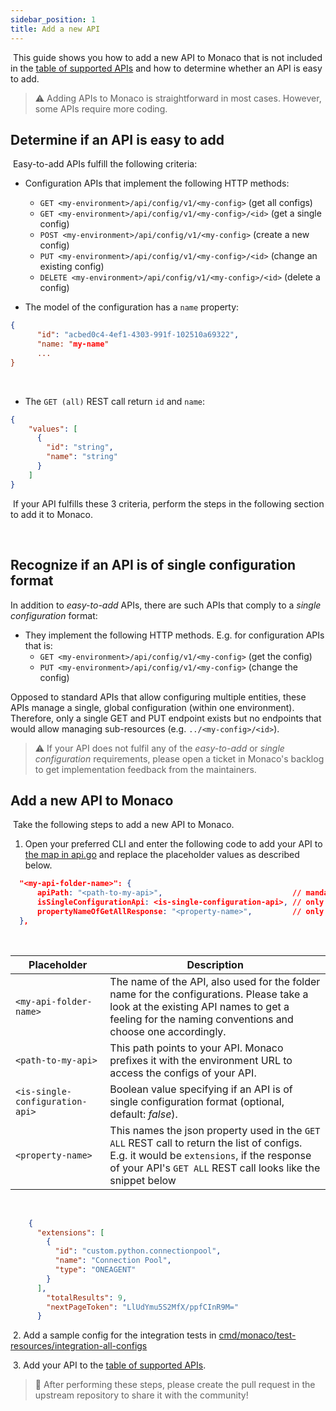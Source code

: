 ```yaml
---
sidebar_position: 1
title: Add a new API
---
```

​
This guide shows you how to add a new API to Monaco that is not included in the [table of supported APIs](https://github.com/dynatrace-oss/dynatrace-monitoring-as-code#configuration-types--apis) and how to determine whether an API is easy to add. 
​
> :warning: Adding APIs to Monaco is straightforward in most cases. However, some APIs require more coding.
​

## Determine if an API is easy to add
​
Easy-to-add APIs fulfill the following criteria: 
​
* Configuration APIs that implement the following HTTP methods: 
  * `GET <my-environment>/api/config/v1/<my-config>` (get all configs)
  * `GET <my-environment>/api/config/v1/<my-config>/<id>` (get a single config)
  * `POST <my-environment>/api/config/v1/<my-config>` (create a new config)
  * `PUT <my-environment>/api/config/v1/<my-config>/<id>` (change an existing config)
  * `DELETE <my-environment>/api/config/v1/<my-config>/<id>` (delete a config)
​

* The model of the configuration has a `name` property: 
 
```json
{
      "id": "acbed0c4-4ef1-4303-991f-102510a69322",
      "name: "my-name"
      ...
}
```
​

* The `GET (all)` REST call return `id` and `name`:
​

```json
{
    "values": [
      {
        "id": "string",
        "name": "string"
      }
    ]
}
```

​
If your API fulfills these 3 criteria, perform the steps in the following section to add it to Monaco.

​
## Recognize if an API is of single configuration format

In addition to *easy-to-add* APIs, there are such APIs that comply to a *single configuration* format:

* They implement the following HTTP methods. E.g. for configuration APIs that is: 
  * `GET <my-environment>/api/config/v1/<my-config>` (get the config)
  * `PUT <my-environment>/api/config/v1/<my-config>` (change the config)

Opposed to standard APIs that allow configuring multiple entities, these APIs manage a single, global configuration (within one environment). Therefore, only a single GET and PUT endpoint exists but no endpoints that would allow managing sub-resources (e.g. `../<my-config>/<id>`).

> :warning: If your API does not fulfil any of the *easy-to-add* or *single configuration* requirements, please open a ticket in Monaco's backlog
to get implementation feedback from the maintainers.


## Add a new API to Monaco
​
Take the following steps to add a new API to Monaco.

1. Open your preferred CLI and enter the following code to add your API to [the map in api.go](https://github.com/dynatrace-oss/dynatrace-monitoring-as-code/blob/main/pkg/api/api.go#L25) and replace the placeholder values as described below. 
​

```json
  "<my-api-folder-name>": {
      apiPath: "<path-to-my-api>",                             // mandatory
      isSingleConfigurationApi: <is-single-configuration-api>, // only necessary if API is of single configuration format
      propertyNameOfGetAllResponse: "<property-name>",         // only necessary if API returns no "values" envelope (see below)
  },
```
​

| Placeholder     | Description | 
| ----------- | ----------- | 
| <nobr>`<my-api-folder-name>`</nobr> | The name of the API, also used for the folder name for the configurations. Please take a look at the existing API names to get a feeling for the naming conventions and choose one accordingly.|
| <nobr>`<path-to-my-api>`</nobr> | This path points to your API. Monaco prefixes it with the environment URL to access the configs of your API. |
| <nobr>`<is-single-configuration-api>`</nobr> | Boolean value specifying if an API is of single configuration format (optional, default: *false*). |
| <nobr>`<property-name>`</nobr> | This names the json property used in the `GET ALL` REST call to return the list of configs. E.g. it would be `extensions`, if the response of your API's `GET ALL` REST call looks like the snippet below|
​
  
```json
    {
      "extensions": [
        {
          "id": "custom.python.connectionpool",
          "name": "Connection Pool",
          "type": "ONEAGENT"
        }
      ],
        "totalResults": 9,
        "nextPageToken": "LlUdYmu5S2MfX/ppfCInR9M="
      }
```

​
2. Add a sample config for the integration tests in [cmd/monaco/test-resources/integration-all-configs](https://github.com/dynatrace-oss/dynatrace-monitoring-as-code/tree/main/cmd/monaco/test-resources/integration-all-configs)

​
3. Add your API to the [table of supported APIs](../configuration/configTypes_tokenPermissions).
​
> :rocket: After performing these steps, please create the pull request in the upstream repository to share it with the community!
